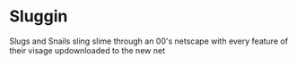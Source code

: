 # Sluggin
Slugs and Snails sling slime through an 00's netscape with every feature of their visage updownloaded to the new net
